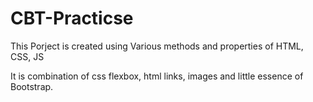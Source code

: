 # CBT-Practicse

This Porject is created using Various methods and properties of HTML, CSS, JS

It is combination of css flexbox, html links, images and little essence of Bootstrap. 

